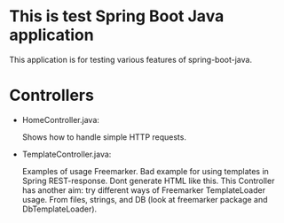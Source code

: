 This is test Spring Boot Java application
=================================

This application is for testing various features of spring-boot-java.

Controllers
===========

- HomeController.java:

  Shows how to handle simple HTTP requests.

- TemplateController.java:

  Examples of usage Freemarker. Bad example for using templates in Spring REST-response. Dont generate HTML like this. 
  This Controller has another aim: try different ways of Freemarker TemplateLoader usage. From files, strings, and DB (look at freemarker package and DbTemplateLoader).